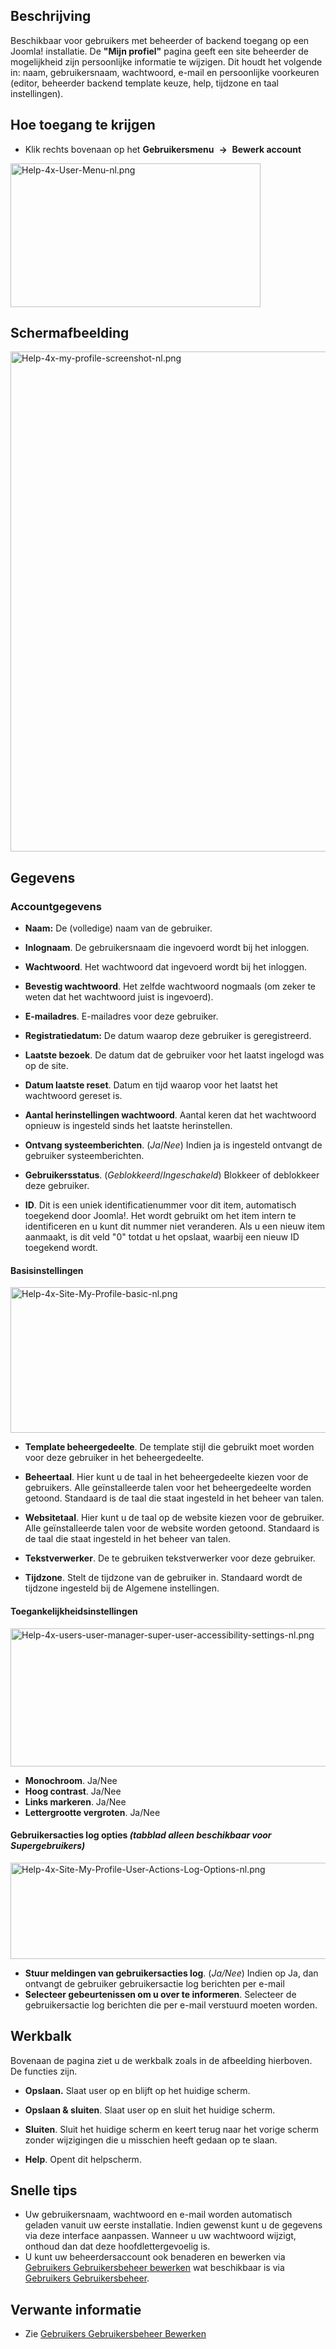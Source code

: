 <!-- Filename: Help4.x:My_Profile / Display title: Mijn profiel -->

## Beschrijving

Beschikbaar voor gebruikers met beheerder of backend toegang op een
Joomla! installatie. De **"Mijn profiel"** pagina geeft een site
beheerder de mogelijkheid zijn persoonlijke informatie te wijzigen. Dit
houdt het volgende in: naam, gebruikersnaam, wachtwoord, e-mail en
persoonlijke voorkeuren (editor, beheerder backend template keuze, help,
tijdzone en taal instellingen).

## Hoe toegang te krijgen

- Klik rechts bovenaan op het **Gebruikersmenu**  **→**  **Bewerk
  account**

<img
src="https://docs.joomla.org/images/thumb/3/3f/Help-4x-User-Menu-nl.png/400px-Help-4x-User-Menu-nl.png"
decoding="async"
srcset="https://docs.joomla.org/images/3/3f/Help-4x-User-Menu-nl.png 1.5x"
data-file-width="440" data-file-height="253" width="400" height="230"
alt="Help-4x-User-Menu-nl.png" />

## Schermafbeelding

<img
src="https://docs.joomla.org/images/thumb/0/0d/Help-4x-my-profile-screenshot-nl.png/800px-Help-4x-my-profile-screenshot-nl.png"
decoding="async"
srcset="https://docs.joomla.org/images/0/0d/Help-4x-my-profile-screenshot-nl.png 1.5x"
data-file-width="938" data-file-height="938" width="800" height="800"
alt="Help-4x-my-profile-screenshot-nl.png" />

## Gegevens

### Accountgegevens

- **Naam:** De (volledige) naam van de gebruiker.

<!-- -->

- **Inlognaam**. De gebruikersnaam die ingevoerd wordt bij het inloggen.

<!-- -->

- **Wachtwoord**. Het wachtwoord dat ingevoerd wordt bij het inloggen.

<!-- -->

- **Bevestig wachtwoord**. Het zelfde wachtwoord nogmaals (om zeker te
  weten dat het wachtwoord juist is ingevoerd).

<!-- -->

- **E-mailadres**. E-mailadres voor deze gebruiker.

<!-- -->

- **Registratiedatum:** De datum waarop deze gebruiker is geregistreerd.

<!-- -->

- **Laatste bezoek**. De datum dat de gebruiker voor het laatst ingelogd
  was op de site.

<!-- -->

- **Datum laatste reset**. Datum en tijd waarop voor het laatst het
  wachtwoord gereset is.

<!-- -->

- **Aantal herinstellingen wachtwoord**. Aantal keren dat het wachtwoord
  opnieuw is ingesteld sinds het laatste herinstellen.

<!-- -->

- **Ontvang systeemberichten**. (*Ja*/*Nee*) Indien ja is ingesteld
  ontvangt de gebruiker systeemberichten.

<!-- -->

- **Gebruikersstatus**. (*Geblokkeerd*/*Ingeschakeld*) Blokkeer of
  deblokkeer deze gebruiker.

<!-- -->

- **ID**. Dit is een uniek identificatienummer voor dit item,
  automatisch toegekend door Joomla!. Het wordt gebruikt om het item
  intern te identificeren en u kunt dit nummer niet veranderen. Als u
  een nieuw item aanmaakt, is dit veld "0" totdat u het opslaat, waarbij
  een nieuw ID toegekend wordt.

#### Basisinstellingen

<img
src="https://docs.joomla.org/images/thumb/f/f9/Help-4x-Site-My-Profile-basic-nl.png/600px-Help-4x-Site-My-Profile-basic-nl.png"
decoding="async"
srcset="https://docs.joomla.org/images/thumb/f/f9/Help-4x-Site-My-Profile-basic-nl.png/900px-Help-4x-Site-My-Profile-basic-nl.png 1.5x, https://docs.joomla.org/images/f/f9/Help-4x-Site-My-Profile-basic-nl.png 2x"
data-file-width="1118" data-file-height="435" width="600" height="233"
alt="Help-4x-Site-My-Profile-basic-nl.png" />

- **Template beheergedeelte**. De template stijl die gebruikt moet
  worden voor deze gebruiker in het beheergedeelte.

<!-- -->

- **Beheertaal**. Hier kunt u de taal in het beheergedeelte kiezen voor
  de gebruikers. Alle geïnstalleerde talen voor het beheergedeelte
  worden getoond. Standaard is de taal die staat ingesteld in het beheer
  van talen.

<!-- -->

- **Websitetaal**. Hier kunt u de taal op de website kiezen voor de
  gebruiker. Alle geïnstalleerde talen voor de website worden getoond.
  Standaard is de taal die staat ingesteld in het beheer van talen.

<!-- -->

- **Tekstverwerker**. De te gebruiken tekstverwerker voor deze
  gebruiker.

<!-- -->

- **Tijdzone**. Stelt de tijdzone van de gebruiker in. Standaard wordt
  de tijdzone ingesteld bij de Algemene instellingen.

#### Toegankelijkheidsinstellingen

<img
src="https://docs.joomla.org/images/thumb/7/7a/Help-4x-users-user-manager-super-user-accessibility-settings-nl.png/600px-Help-4x-users-user-manager-super-user-accessibility-settings-nl.png"
decoding="async"
srcset="https://docs.joomla.org/images/thumb/7/7a/Help-4x-users-user-manager-super-user-accessibility-settings-nl.png/900px-Help-4x-users-user-manager-super-user-accessibility-settings-nl.png 1.5x, https://docs.joomla.org/images/7/7a/Help-4x-users-user-manager-super-user-accessibility-settings-nl.png 2x"
data-file-width="949" data-file-height="350" width="600" height="221"
alt="Help-4x-users-user-manager-super-user-accessibility-settings-nl.png" />

- **Monochroom**. Ja/Nee
- **Hoog contrast**. Ja/Nee
- **Links markeren**. Ja/Nee
- **Lettergrootte vergroten**. Ja/Nee

#### Gebruikersacties log opties *(tabblad alleen beschikbaar voor Supergebruikers)*

<img
src="https://docs.joomla.org/images/thumb/2/22/Help-4x-Site-My-Profile-User-Actions-Log-Options-nl.png/600px-Help-4x-Site-My-Profile-User-Actions-Log-Options-nl.png"
decoding="async"
srcset="https://docs.joomla.org/images/thumb/2/22/Help-4x-Site-My-Profile-User-Actions-Log-Options-nl.png/900px-Help-4x-Site-My-Profile-User-Actions-Log-Options-nl.png 1.5x, https://docs.joomla.org/images/2/22/Help-4x-Site-My-Profile-User-Actions-Log-Options-nl.png 2x"
data-file-width="1084" data-file-height="278" width="600" height="154"
alt="Help-4x-Site-My-Profile-User-Actions-Log-Options-nl.png" />

- **Stuur meldingen van gebruikersacties log**. (*Ja/Nee*) Indien op Ja,
  dan ontvangt de gebruiker gebruikersactie log berichten per e-mail
- **Selecteer gebeurtenissen om u over te informeren**. Selecteer de
  gebruikersactie log berichten die per e-mail verstuurd moeten worden.

## Werkbalk

Bovenaan de pagina ziet u de werkbalk zoals in de afbeelding hierboven.
De functies zijn.

- **Opslaan.** Slaat user op en blijft op het huidige scherm.

<!-- -->

- **Opslaan & sluiten**. Slaat user op en sluit het huidige scherm.

<!-- -->

- **Sluiten**. Sluit het huidige scherm en keert terug naar het vorige
  scherm zonder wijzigingen die u misschien heeft gedaan op te slaan.

<!-- -->

- **Help**. Opent dit helpscherm.

## Snelle tips

- Uw gebruikersnaam, wachtwoord en e-mail worden automatisch geladen
  vanuit uw eerste installatie. Indien gewenst kunt u de gegevens via
  deze interface aanpassen. Wanneer u uw wachtwoord wijzigt, onthoud dan
  dat deze hoofdlettergevoelig is.
- U kunt uw beheerdersaccount ook benaderen en bewerken via [Gebruikers
  Gebruikersbeheer
  bewerken](https://docs.joomla.org/Help4.x:Users:_Edit_Profile/nl "Help4.x:Users: Edit Profile/nl")
  wat beschikbaar is via [Gebruikers
  Gebruikersbeheer](https://docs.joomla.org/Help4.x:Users/nl "Help4.x:Users/nl").

## Verwante informatie

- Zie [Gebruikers Gebruikersbeheer
  Bewerken](https://docs.joomla.org/Help4.x:Users:_Edit_Profile/nl "Help4.x:Users: Edit Profile/nl")
